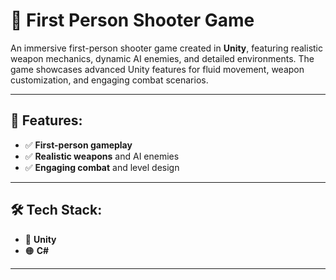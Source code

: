 # 🔫 First Person Shooter Game

An immersive first-person shooter game created in **Unity**, featuring realistic weapon mechanics, dynamic AI enemies, and detailed environments. The game showcases advanced Unity features for fluid movement, weapon customization, and engaging combat scenarios.

---

## 🚀 Features:
- ✅ **First-person gameplay**  
- ✅ **Realistic weapons** and AI enemies  
- ✅ **Engaging combat** and level design

---

## 🛠️ Tech Stack:
- 🔵 **Unity**
- 🟠 **C#**

---

